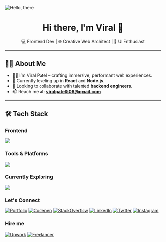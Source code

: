 <img src="https://github.com/meviru/meviru/blob/main/obi-wan-kenobi-hello-there-6f7mjdtmf8kwrhta.gif" alt="Hello, there" />

<h1 align="center">Hi there, I'm Viral 👋</h1>

<p align="center">
💻 Frontend Dev | 🌐 Creative Web Architect | 🎨 UI Enthusiast  
</p>

---

## 👨‍💻 About Me

- 🧑‍💻 I’m Viral Patel – crafting immersive, performant web experiences.
- 🚀 Currently leveling up in **React** and **Node.js**.
- 🤝 Looking to collaborate with talented **backend engineers**.
- 📫 Reach me at: **viralpatel508@gmail.com**

---

## 🛠️ Tech Stack
### Frontend
<p>
  <img src="https://skillicons.dev/icons?i=html,css,scss,js,ts,react,redux,next,vue,angular,threejs,wordpress,webflow,jquery,bootstrap,tailwind,styledcomponents" />
</p>

### Tools & Platforms
<p>
  <img src="https://skillicons.dev/icons?i=git,github,vercel,vscode,figma,photoshop,xd,azure,jira,trello" />
</p>

### Currently Exploring
<p>
  <img src="https://skillicons.dev/icons?i=nodejs,express,mongodb,graphql" />
</p>

### Let's Connect
[![Portfolio](https://go-skill-icons.vercel.app/api/icons?i=v)](https://viru.vercel.app)
[![Codepen](https://go-skill-icons.vercel.app/api/icons?i=codepen)](https://codepen.io/viralpatel508)
[![StackOverflow](https://go-skill-icons.vercel.app/api/icons?i=stackoverflow)](https://stackoverflow.com/users/9030929/viral?tab=profile)
[![LinkedIn](https://go-skill-icons.vercel.app/api/icons?i=linkedin)](https://www.linkedin.com/in/viralpatel508/)
[![Twitter](https://go-skill-icons.vercel.app/api/icons?i=x)](https://twitter.com/viralpatel508)
[![Instagram](https://go-skill-icons.vercel.app/api/icons?i=instagram)](https://www.instagram.com/viru___/)

### Hire me
[![Upwork](https://img.shields.io/badge/UpWork-6FDA44?style=for-the-badge&logo=Upwork&logoColor=white)](https://www.upwork.com/freelancers/~01444c733819e88c64)
[![Freelancer](https://img.shields.io/badge/Freelancer-29B2FE?style=for-the-badge&logo=Freelancer&logoColor=white)](https://freelancer.in/u/viralpatel508)
